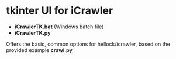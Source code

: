 # tkinter UI for iCrawler

* **iCrawlerTK.bat** (Windows batch file)
* **iCrawlerTK.py**

Offers the basic, common options for hellock/icrawler, based on the provided example **crawl.py**
